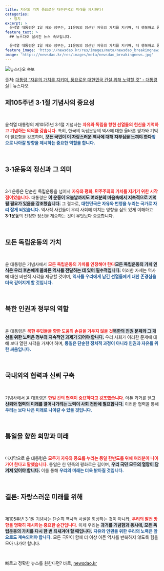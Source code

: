 ```yaml
---
title: 자유의 가치 풍요로운 대한민국의 미래를 제시하다!
categories:
  - 정치
excerpt: >
  윤석열 대통령은 1일 저와 정부는, 31운동의 정신인 자유의 가치를 지키며, 더 행복하고 풍요로운 대한민국 …
feature_text: >
  ## 뉴스다오 실시간 뉴스 속보입니다.

  윤석열 대통령은 1일 저와 정부는, 31운동의 정신인 자유의 가치를 지키며, 더 행복하고 풍요로운 대한민국 …
feature_image: 'https://newsdao.kr/res/images/meta/newsdao_breakingnews.jpg'
image: 'https://newsdao.kr/res/images/meta/newsdao_breakingnews.jpg'
---
```


![뉴스다오 속보](https://newsdao.kr/res/images/meta/newsdao_breakingnews.jpg)

<p>출처: <a href="https://newsdao.kr/3265" rel="dofollow">대통령 “자유의 가치를 지키며, 풍요로운 대한민국 건설 위해 노력할 것” - 대통령실</a> | 뉴스다오</p>

<h2 data-ke-size="size26">제105주년 3·1절 기념사의 중요성</h2>
<p data-ke-size="size16">&nbsp;</p>
윤석열 대통령의 제105주년 3·1절 기념사는 <b><span style="color: #ee2323;">자유와 독립을 향한 선열들의 헌신을 기억하고 기념하는 의의를 갖습니다.</span></b> 특히, 한국의 독립운동의 역사에 대한 올바른 평가와 기억이 필요함을 강조하며, <b><span style="background-color: #21538527;">모든 국민이 이 자랑스러운 역사에 대해 자부심을 느껴야 한다</span></b고 주장했습니다. 이러한 기념사는 단순히 과거를 회상하는 것이 아니라 <b><span style="color: #1a5490;">앞으로 나아갈 방향을 제시하는 중요한 역할을 합니다.</span></b> 

<p data-ke-size="size16">&nbsp;</p>
<h2 data-ke-size="size26">3·1운동의 정신과 그 의미</h2>
<p data-ke-size="size16">&nbsp;</p>
3·1 운동은 단순한 독립운동을 넘어서 <b><span style="color: #ee2323;">자유와 평화, 민주주의의 가치를 지키기 위한 시작점이었습니다.</span></b> 대통령은 <b><span style="background-color: #21538527;">이 운동이 오늘날까지도 여러분의 마음속에서 지속적으로 기억될 필요가 있음을 강조했습니다.</span></b> 그 결과로, <b><span style="color: #1a5490;">대한민국은 자유와 번영을 누리는 국가로 자리 잡게 되었습니다.</span></b> 역사적 사건들이 우리 사회에 미치는 영향을 심도 있게 이해하고 <b>3·1운동</b>의 진정한 정신을 계승하는 것이 무엇보다 중요합니다.

<p data-ke-size="size16">&nbsp;</p>
<h2 data-ke-size="size26">모든 독립운동의 가치</h2>
<p data-ke-size="size16">&nbsp;</p>
윤 대통령은 기념사에서 <b><span style="color: #ee2323;">모든 독립운동의 가치를 인정해야 한다</span></b고 강조했습니다. 이는 무장독립운동, 외교독립운동, 교육과 문화 독립운동 모두를 포함한 것입니다. <b><span style="background-color: #21538527;">모든 독립운동의 가치 인식은 우리 후손에게 올바른 역사를 전달하는 데 있어 필수적입니다.</span></b> 이러한 자세는 역사에 대한 비판적 시각을 제공할 것이며, <b><span style="color: #1a5490;">역사를 우리에게 남긴 선열들에게 대한 존경심을 더욱 깊어지게 할 것입니다.</span></b>

<p data-ke-size="size16">&nbsp;</p>
<h2 data-ke-size="size26">북한 인권과 정부의 역할</h2>
<p data-ke-size="size16">&nbsp;</p>
윤 대통령은 <b><span style="color: #ee2323;">북한 주민들을 향한 도움의 손길을 거두지 않을 것</span></b이라고 약속했습니다. <b><span style="background-color: #21538527;">북한의 인권 문제와 그 개선을 위한 노력은 정부의 지속적인 과제가 되어야 합니다.</span></b> 우리 사회가 이러한 문제에 대해 보다 열린 시각을 가져야 하며, <b><span style="color: #1a5490;">통일은 단순한 정치적 과정이 아니라 인권과 자유를 위한 싸움입니다.</span></b>

<p data-ke-size="size16">&nbsp;</p>
<h2 data-ke-size="size26">국내외의 협력과 신뢰 구축</h2>
<p data-ke-size="size16">&nbsp;</p>
기념사에서 윤 대통령은 <b><span style="color: #ee2323;">한일 간의 협력이 중요하다고 강조했습니다.</span></b> 아픈 과거를 딛고 <b><span style="background-color: #21538527;">신뢰와 협력의 미래를 열어나가려는 노력이 사회 전반에 필요합니다.</span></b> 이러한 협력을 통해 <b><span style="color: #1a5490;">우리는 보다 나은 미래로 나아갈 수 있을 것입니다.</span></b> 

<p data-ke-size="size16">&nbsp;</p>
<h2 data-ke-size="size26">통일을 향한 희망과 미래</h2>
<p data-ke-size="size16">&nbsp;</p>
마지막으로 윤 대통령은 <b><span style="color: #ee2323;">모두가 자유와 풍요를 누리는 통일 한반도를 위해 여러분이 나아가야 한다고 말했습니다.</span></b> 통일은 한 민족의 평화로운 길이며, <b><span style="background-color: #21538527;">우리 국민 모두의 열망이 담겨져 있어야 합니다.</span></b> 이를 통해 <b><span style="color: #1a5490;">우리의 미래는 더욱 밝아질 것입니다.</span></b> 

<p data-ke-size="size16">&nbsp;</p>
<h2 data-ke-size="size26">결론: 자랑스러운 미래를 위해</h2>
<p data-ke-size="size16">&nbsp;</p>
제105주년 3·1절 기념사는 단순히 역사적 사실을 회상하는 것이 아니라, <b><span style="color: #ee2323;">우리의 발전 방향을 명확히 제시하는 중요한 순간입니다.</span></b> 이제 우리는 <b><span style="background-color: #21538527;">과거를 기념함과 동시에, 모든 독립운동의 가치를 다시 한 번 되새겨야 할 때입니다.</span></b> <b><span style="color: #1a5490;">자유와 인권을 위한 우리의 노력은 앞으로도 계속되어야 합니다.</span></b> 모든 국민이 함께 더 이상 아픈 역사를 반복하지 않도록 힘을 모아 나가야 합니다.

<p data-ke-size="size16">&nbsp;</p> 

빠르고 정확한 뉴스를 원한다면? 바로, <a href="https://newsdao.kr" rel="dofollow">newsdao.kr</a>


